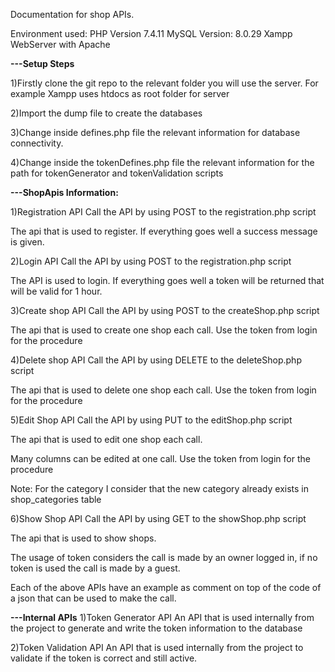 Documentation for shop APIs.

Environment used:
PHP Version 7.4.11
MySQL Version: 8.0.29
Xampp WebServer with Apache

**---Setup Steps**

1)Firstly clone the git repo to the relevant folder you will use the server.
For example Xampp uses htdocs as root folder for server

2)Import the dump file to create the databases

3)Change inside defines.php file the relevant information for database connectivity.

4)Change inside the tokenDefines.php file the relevant information for the path for tokenGenerator and tokenValidation scripts


**---ShopApis Information:**

1)Registration  API
Call the API by using POST to the registration.php script

The api that is used to register.
If everything goes well a success message is given.

2)Login API
Call the API by using POST to the registration.php script

The API is used to login.
If everything goes well a token will be returned that will be valid for 1 hour.

3)Create shop API
Call the API by using POST to the createShop.php script

The api that is used to create one shop each call.
Use the token from login for the procedure

4)Delete shop API
Call the API by using DELETE to the deleteShop.php script

The api that is used to delete one shop each call.
Use the token from login for the procedure

5)Edit Shop API
Call the API by using PUT to the editShop.php script

The api that is used to edit one shop each call.

Many columns can be edited at one call.
Use the token from login for the procedure

Note: For the category I consider that the new category already exists in shop_categories table


6)Show Shop API
Call the API by using GET to the showShop.php script

The api that is used to show shops.

The usage of token considers the call is made by an owner logged in,
if no token is used the call is made by a guest.

Each of the above APIs have an example as comment on top of the code of a json that can be used to make the call.


**---Internal APIs**
1)Token Generator API
An API that is used internally from the project to generate and write the token information to the database

2)Token Validation API
An API that is used internally from the project to validate if the token is correct and still active.
